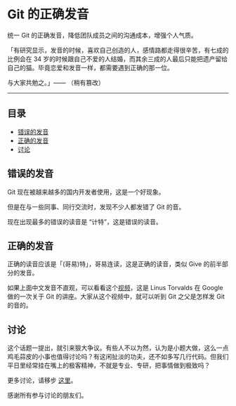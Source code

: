 # Git 的正确发音

统一 Git 的正确发音，降低团队成员之间的沟通成本，增强个人气质。

「有研究显示，发音的时候，喜欢自己创造的人，感情路都走得很辛苦，有七成的比例会在 34 岁的时候跟自己不爱的人结婚，而其余三成的人最后只能把遗产留给自己的猫。毕竟恋爱和发音一样，都需要遇到正确的那一位。

与大家共勉之。」—— （稍有篡改）

-----

## 目录
- [错误的发音](#错误的发音)
- [正确的发音](#正确的发音)
- [讨论](#讨论)

## 错误的发音

Git 现在被越来越多的国内开发者使用，这是一个好现象。

但是在与一些同事、同行交流时，发现不少人都发错了 Git 的音。

现在出现最多的错误的读音是 “计特”，这是错误的读音。

## 正确的发音

正确的读音应该是「(哥易)特」，哥易连读，这是正确的读音，类似 Give 的前半部分的发音。

如果上面中文发音不直观，可以看看这个[视频](https://www.youtube.com/watch?v=4XpnKHJAok8)，这是 Linus Torvalds 在 Google 做的一次关于 Git 的讲座。大家从这个视频中，就可以听到 Git 之父是怎样发 Git 的音的。

## 讨论

这个话题一提出，就引来狠大争议。有些人不以为然，认为是小题大做，这么一点鸡毛蒜皮的小事也值得讨论吗？有这闲扯淡的功夫，还不如多写几行代码。但我们平日里经常挂在嘴上的极客精神，不就是专业、专研，把事情做到极致吗？

更多讨论，请移步 [这里](https://v2ex.com/t/246033#reply48)。

感谢所有参与讨论的朋友们。
